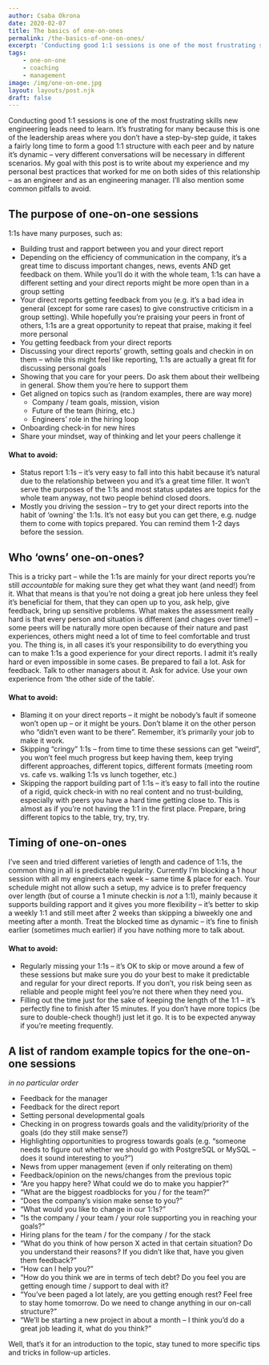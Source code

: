 ```yaml
---
author: Csaba Okrona
date: 2020-02-07
title: The basics of one-on-ones
permalink: /the-basics-of-one-on-ones/
excerpt: 'Conducting good 1:1 sessions is one of the most frustrating skills new engineering leads need to learn. Read about best practices that worked for me on both sides of this relationship – as an engineer and as an engineering manager. I’ll also mention some common pitfalls to avoid.'
tags:
    - one-on-one
    - coaching
    - management
image: /img/one-on-one.jpg
layout: layouts/post.njk
draft: false
---
```


Conducting good 1:1 sessions is one of the most frustrating skills new engineering leads need to learn. It’s frustrating for many because this is one of the leadership areas where you don’t have a step-by-step guide, it takes a fairly long time to form a good 1:1 structure with each peer and by nature it’s dynamic – very different conversations will be necessary in different scenarios. My goal with this post is to write about my experience and my personal best practices that worked for me on both sides of this relationship – as an engineer and as an engineering manager. I’ll also mention some common pitfalls to avoid.

## The purpose of one-on-one sessions

1:1s have many purposes, such as:

-   Building trust and rapport between you and your direct report
-   Depending on the efficiency of communication in the company, it’s a great time to discuss important changes, news, events AND get feedback on them. While you’ll do it with the whole team, 1:1s can have a different setting and your direct reports might be more open than in a group setting
-   Your direct reports getting feedback from you (e.g. it’s a bad idea in general (except for some rare cases) to give constructive criticism in a group setting). While hopefully you’re praising your peers in front of others, 1:1s are a great opportunity to repeat that praise, making it feel more personal
-   You getting feedback from your direct reports
-   Discussing your direct reports’ growth, setting goals and checkin in on them – while this might feel like reporting, 1:1s are actually a great fit for discussing personal goals
-   Showing that you care for your peers. Do ask them about their wellbeing in general. Show them you’re here to support them
-   Get aligned on topics such as (random examples, there are way more)
    -   Company / team goals, mission, vision
    -   Future of the team (hiring, etc.)
    -   Engineers’ role in the hiring loop
-   Onboarding check-in for new hires
-   Share your mindset, way of thinking and let your peers challenge it

<script async data-uid="5028433b2d" src="https://ochronus-online.ck.page/5028433b2d/index.js"></script>

#### What to avoid:

-   Status report 1:1s – it’s very easy to fall into this habit because it’s natural due to the relationship between you and it’s a great time filler. It won’t serve the purposes of the 1:1s and most status updates are topics for the whole team anyway, not two people behind closed doors.
-   Mostly you driving the session – try to get your direct reports into the habit of ‘owning’ the 1:1s. It’s not easy but you can get there, e.g. nudge them to come with topics prepared. You can remind them 1-2 days before the session.

## Who ‘owns’ one-on-ones?

This is a tricky part – while the 1:1s are mainly for your direct reports you’re still _accountable_ for making sure they get what they want (and need!) from it. What that means is that you’re not doing a great job here unless they feel it’s beneficial for them, that they can open up to you, ask help, give feedback, bring up sensitive problems. What makes the assessment really hard is that every person and situation is different (and chages over time!) – some peers will be naturally more open because of their nature and past experiences, others might need a lot of time to feel comfortable and trust you. The thing is, in all cases it’s your responsibility to do everything you can to make 1:1s a good experience for your direct reports. I admit it’s really hard or even impossible in some cases. Be prepared to fail a lot. Ask for feedback. Talk to other managers about it. Ask for advice. Use your own experience from ‘the other side of the table’.

#### What to avoid:

-   Blaming it on your direct reports – it might be nobody’s fault if someone won’t open up – or it might be yours. Don’t blame it on the other person who “didn’t even want to be there”. Remember, it’s primarily your job to make it work.
-   Skipping “cringy” 1:1s – from time to time these sessions can get “weird”, you won’t feel much progress but keep having them, keep trying different approaches, different topics, different formats (meeting room vs. cafe vs. walking 1:1s vs lunch together, etc.)
-   Skipping the rapport building part of 1:1s – it’s easy to fall into the routine of a rigid, quick check-in with no real content and no trust-building, especially with peers you have a hard time getting close to. This is almost as if you’re not having the 1:1 in the first place. Prepare, bring different topics to the table, try, try, try.

## Timing of one-on-ones

I’ve seen and tried different varieties of length and cadence of 1:1s, the common thing in all is predictable regularity. Currently I’m blocking a 1 hour session with all my engineers each week – same time & place for each. Your schedule might not allow such a setup, my advice is to prefer frequency over length (but of course a 1 minute checkin is _not_ a 1:1), mainly because it supports building rapport and it gives you more flexibility – it’s better to skip a weekly 1:1 and still meet after 2 weeks than skipping a biweekly one and meeting after a month. Treat the blocked time as dynamic – it’s fine to finish earlier (sometimes much earlier) if you have nothing more to talk about.

#### What to avoid:

-   Regularly missing your 1:1s – it’s OK to skip or move around a few of these sessions but make sure you do your best to make it predictable and regular for your direct reports. If you don’t, you risk being seen as reliable and people might feel you’re not there when they need you.
-   Filling out the time just for the sake of keeping the length of the 1:1 – it’s perfectly fine to finish after 15 minutes. If you don’t have more topics (be sure to double-check though!) just let it go. It is to be expected anyway if you’re meeting frequently.

## A list of random example topics for the one-on-one sessions

_in no particular order_

-   Feedback for the manager
-   Feedback for the direct report
-   Setting personal developmental goals
-   Checking in on progress towards goals and the validity/priority of the goals (do they still make sense?)
-   Highlighting opportunities to progress towards goals (e.g. “someone needs to figure out whether we should go with PostgreSQL or MySQL – does it sound interesting to you?”)
-   News from upper management (even if only reiterating on them)
-   Feedback/opinion on the news/changes from the previous topic
-   “Are you happy here? What could we do to make you happier?”
-   “What are the biggest roadblocks for you / for the team?”
-   “Does the company’s vision make sense to you?”
-   “What would you like to change in our 1:1s?”
-   “Is the company / your team / your role supporting you in reaching your goals?”
-   Hiring plans for the team / for the company / for the stack
-   “What do you think of how person X acted in that certain situation? Do you understand their reasons? If you didn’t like that, have you given them feedback?”
-   “How can I help you?”
-   “How do you think we are in terms of tech debt? Do you feel you are getting enough time / support to deal with it?
-   “You’ve been paged a lot lately, are you getting enough rest? Feel free to stay home tomorrow. Do we need to change anything in our on-call structure?”
-   “We’ll be starting a new project in about a month – I think you’d do a great job leading it, what do you think?”

Well, that’s it for an introduction to the topic, stay tuned to more specific tips and tricks in follow-up articles.
